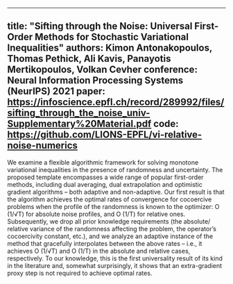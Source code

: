 -----
title: "Sifting through the Noise: Universal First-Order Methods for Stochastic Variational Inequalities"
authors:  Kimon Antonakopoulos, Thomas Pethick, Ali Kavis, Panayotis Mertikopoulos, Volkan Cevher
conference: Neural Information Processing Systems (NeurIPS) 2021
paper: https://infoscience.epfl.ch/record/289992/files/sifting_through_the_noise_univ-Supplementary%20Material.pdf
code: https://github.com/LIONS-EPFL/vi-relative-noise-numerics
-----

We examine a flexible algorithmic framework for solving monotone variational inequalities in the presence of randomness and uncertainty. The proposed template encompasses a wide range of popular first-order methods, including dual averaging, dual extrapolation and optimistic gradient algorithms – both adaptive and non-adaptive. Our first result is that the algorithm achieves the optimal rates of convergence for cocoercive problems when the profile of the randomness is known to the optimizer: O (1/√T) for absolute noise profiles, and O (1/T) for relative ones. Subsequently, we drop all prior knowledge requirements (the absolute/ relative variance of the randomness affecting the problem, the operator’s cocoercivity constant, etc.), and we analyze an adaptive instance of the method that gracefully interpolates between the above rates – i.e., it achieves O (1/√T) and O (1/T) in the absolute and relative cases, respectively. To our knowledge, this is the first universality result of its kind in the literature and, somewhat surprisingly, it shows that an extra-gradient proxy step is not required to achieve optimal rates.
